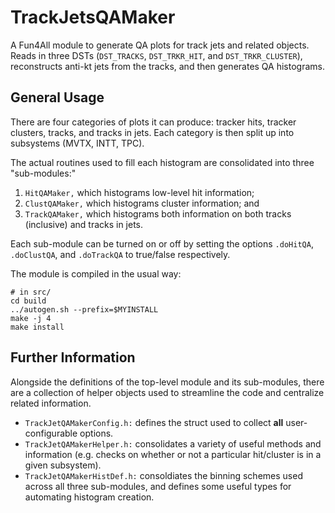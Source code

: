 # TrackJetsQAMaker

A Fun4All module to generate QA plots for track jets and related objects. Reads
in three DSTs (`DST_TRACKS`, `DST_TRKR_HIT`, and `DST_TRKR_CLUSTER`), reconstructs
anti-kt jets from the tracks, and then generates QA histograms.

## General Usage

There are four categories of plots it can produce: tracker hits, tracker clusters,
tracks, and tracks in jets. Each category is then split up into subsystems (MVTX,
INTT, TPC).

The actual routines used to fill each histogram are consolidated into three "sub-modules:"

  1. `HitQAMaker,` which histograms low-level hit information;
  2. `ClustQAMaker,` which histograms cluster information; and
  3. `TrackQAMaker,` which histograms both information on both tracks (inclusive) and
     tracks in jets.

Each sub-module can be turned on or off by setting the options `.doHitQA`, `.doClustQA`,
and `.doTrackQA` to true/false respectively.

The module is compiled in the usual way:

```
# in src/
cd build
../autogen.sh --prefix=$MYINSTALL
make -j 4
make install
```

## Further Information

Alongside the definitions of the top-level module and its sub-modules, there are a collection
of helper objects used to streamline the code and centralize related information.

  - `TrackJetQAMakerConfig.h:` defines the struct used to collect **all** user-configurable options.
  - `TrackJetQAMakerHelper.h:` consolidates a variety of useful methods and information (e.g.
    checks on whether or not a particular hit/cluster is in a given subsystem).
  - `TrackJetQAMakerHistDef.h:` consoldiates the binning schemes used across all three sub-modules,
     and defines some useful types for automating histogram creation.
